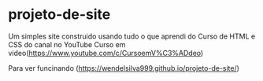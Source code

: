 # projeto-de-site
Um simples site construido usando tudo o que aprendi do Curso de HTML e CSS do canal no YouTube 
Curso em video(https://www.youtube.com/c/CursoemV%C3%ADdeo)


Para ver funcinando (https://wendelsilva999.github.io/projeto-de-site/)
